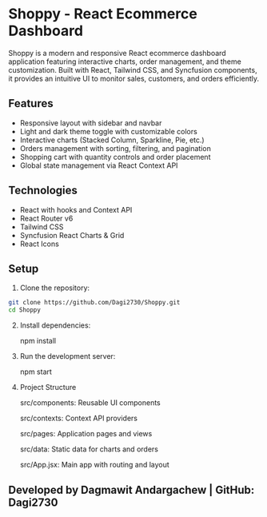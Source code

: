 # Shoppy - React Ecommerce Dashboard

Shoppy is a modern and responsive React ecommerce dashboard application featuring interactive charts, order management, and theme customization. Built with React, Tailwind CSS, and Syncfusion components, it provides an intuitive UI to monitor sales, customers, and orders efficiently.

## Features

- Responsive layout with sidebar and navbar
- Light and dark theme toggle with customizable colors
- Interactive charts (Stacked Column, Sparkline, Pie, etc.)
- Orders management with sorting, filtering, and pagination
- Shopping cart with quantity controls and order placement
- Global state management via React Context API

## Technologies

- React with hooks and Context API
- React Router v6
- Tailwind CSS
- Syncfusion React Charts & Grid
- React Icons

## Setup

1. Clone the repository:

```bash
git clone https://github.com/Dagi2730/Shoppy.git
cd Shoppy
```

2. Install dependencies:

    npm install

3. Run the development server:

   npm start

4. Project Structure
   
    src/components: Reusable UI components

   src/contexts: Context API providers

   src/pages: Application pages and views

   src/data: Static data for charts and orders

   src/App.jsx: Main app with routing and layout

## Developed by Dagmawit Andargachew | GitHub: Dagi2730
